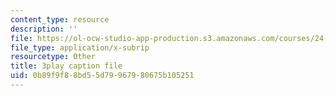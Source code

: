 ```yaml
---
content_type: resource
description: ''
file: https://ol-ocw-studio-app-production.s3.amazonaws.com/courses/24-908-creole-languages-and-caribbean-identities-spring-2017/0b89f9f88bd55d79967980675b105251_62YvNUyOM.srt
file_type: application/x-subrip
resourcetype: Other
title: 3play caption file
uid: 0b89f9f8-8bd5-5d79-9679-80675b105251
---
```

